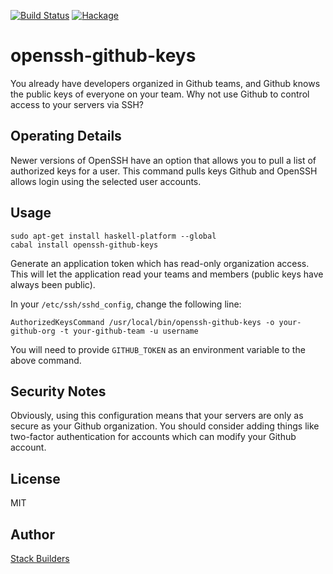 [![Build Status](https://travis-ci.org/stackbuilders/openssh-github-keys.svg?branch=master)](https://travis-ci.org/stackbuilders/openssh-github-keys) [![Hackage](https://img.shields.io/hackage/v/openssh-github-keys.svg)](http://hackage.haskell.org/package/openssh-github-keys)

# openssh-github-keys

You already have developers organized in Github teams, and Github
knows the public keys of everyone on your team. Why not use Github to
control access to your servers via SSH?

## Operating Details

Newer versions of OpenSSH have an option that allows you to pull a
list of authorized keys for a user. This command pulls keys Github and
OpenSSH allows login using the selected user accounts.

## Usage

```
sudo apt-get install haskell-platform --global
cabal install openssh-github-keys
```

Generate an application token which has read-only organization
access. This will let the application read your teams and members
(public keys have always been public).

In your `/etc/ssh/sshd_config`, change the following line:

```
AuthorizedKeysCommand /usr/local/bin/openssh-github-keys -o your-github-org -t your-github-team -u username
```

You will need to provide `GITHUB_TOKEN` as an environment variable to
the above command.

## Security Notes

Obviously, using this configuration means that your servers are only
as secure as your Github organization. You should consider adding
things like two-factor authentication for accounts which can modify
your Github account.

## License

MIT

## Author

[Stack Builders](http://www.stackbuilders.com/)
